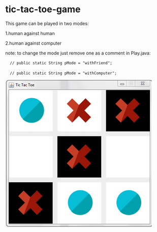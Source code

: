 # tic-tac-toe-game

This game can be played in two modes:

1.human against human

2.human against computer

note: to change the mode just remove one as a comment in Play.java:

      // public static String pMode = "withFriend";
  
      // public static String pMode = "withComputer";
      
![alt text](https://github.com/shubham134/tic-tac-toe-game/blob/master/tictactoe-snapshot.PNG)

